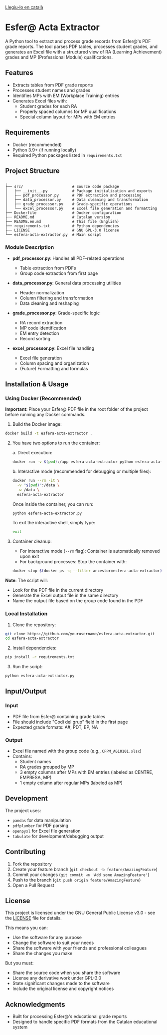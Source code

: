 [Llegiu-lo en català](README.md)

# Esfer@ Acta Extractor

A Python tool to extract and process grade records from Esfer@'s PDF grade reports. The tool parses PDF tables, processes student grades, and generates an Excel file with a structured view of RA (Learning Achievement) grades and MP (Professional Module) qualifications.

## Features

- Extracts tables from PDF grade reports
- Processes student names and grades
- Identifies MPs with EM (Workplace Training) entries
- Generates Excel files with:
  - Student grades for each RA
  - Properly spaced columns for MP qualifications
  - Special column layout for MPs with EM entries

## Requirements

- Docker (recommended)
- Python 3.9+ (if running locally)
- Required Python packages listed in `requirements.txt`

## Project Structure

```
.
├── src/                      # Source code package
│   ├── __init__.py           # Package initialization and exports
│   ├── pdf_processor.py      # PDF extraction and processing
│   ├── data_processor.py     # Data cleaning and transformation
│   ├── grade_processor.py    # Grade-specific operations
│   └── excel_processor.py    # Excel file generation and formatting
├── Dockerfile                # Docker configuration
├── README.md                 # Catalan version 
├── README.en.md              # This file (English)
├── requirements.txt          # Python dependencies
├── LICENSE                   # GNU GPL-3.0 license
└── esfera-acta-extractor.py  # Main script

```

### Module Description

- **pdf_processor.py**: Handles all PDF-related operations
  - Table extraction from PDFs
  - Group code extraction from first page
  
- **data_processor.py**: General data processing utilities
  - Header normalization
  - Column filtering and transformation
  - Data cleaning and reshaping
  
- **grade_processor.py**: Grade-specific logic
  - RA record extraction
  - MP code identification
  - EM entry detection
  - Record sorting
  
- **excel_processor.py**: Excel file handling
  - Excel file generation
  - Column spacing and organization
  - (Future) Formatting and formulas

## Installation & Usage

### Using Docker (Recommended)

**Important**: Place your Esfer@ PDF file in the root folder of the project before running any Docker commands.

1. Build the Docker image:
```bash
docker build -t esfera-acta-extractor .
```

2. You have two options to run the container:

   a. Direct execution:
   ```bash
   docker run -v $(pwd):/app esfera-acta-extractor python esfera-acta-extractor.py
   ```

   b. Interactive mode (recommended for debugging or multiple files):
   ```bash
   docker run --rm -it \
     -v "$(pwd)":/data \
     -w /data \
     esfera-acta-extractor
   ```
   Once inside the container, you can run:
   ```bash
   python esfera-acta-extractor.py
   ```
   To exit the interactive shell, simply type:
   ```bash
   exit
   ```

3. Container cleanup:
   - For interactive mode (`--rm` flag): Container is automatically removed upon exit
   - For background processes: Stop the container with:
   ```bash
   docker stop $(docker ps -q --filter ancestor=esfera-acta-extractor)
   ```

**Note**: The script will:
- Look for the PDF file in the current directory
- Generate the Excel output file in the same directory
- Name the output file based on the group code found in the PDF

### Local Installation

1. Clone the repository:
```bash
git clone https://github.com/yourusername/esfera-acta-extractor.git
cd esfera-acta-extractor
```

2. Install dependencies:
```bash
pip install -r requirements.txt
```

3. Run the script:
```bash
python esfera-acta-extractor.py
```

## Input/Output

### Input
- PDF file from Esfer@ containing grade tables
- File should include "Codi del grup" field in the first page
- Expected grade formats: A#, PDT, EP, NA

### Output
- Excel file named with the group code (e.g., `CFPM_AG10101.xlsx`)
- Contains:
  - Student names
  - RA grades grouped by MP
  - 3 empty columns after MPs with EM entries (labeled as CENTRE, EMPRESA, MP)
  - 1 empty column after regular MPs (labeled as MP)

## Development

The project uses:
- `pandas` for data manipulation
- `pdfplumber` for PDF parsing
- `openpyxl` for Excel file generation
- `tabulate` for development/debugging output

## Contributing

1. Fork the repository
2. Create your feature branch (`git checkout -b feature/AmazingFeature`)
3. Commit your changes (`git commit -m 'Add some AmazingFeature'`)
4. Push to the branch (`git push origin feature/AmazingFeature`)
5. Open a Pull Request

## License

This project is licensed under the GNU General Public License v3.0 - see the [LICENSE](LICENSE) file for details.

This means you can:
- Use the software for any purpose
- Change the software to suit your needs
- Share the software with your friends and professional colleagues
- Share the changes you make

But you must:
- Share the source code when you share the software
- License any derivative work under GPL-3.0
- State significant changes made to the software
- Include the original license and copyright notices

## Acknowledgments

- Built for processing Esfer@'s educational grade reports
- Designed to handle specific PDF formats from the Catalan educational system